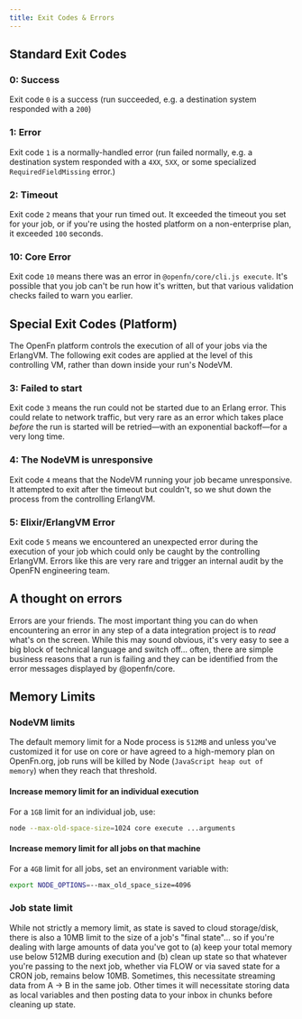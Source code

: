 ```yaml
---
title: Exit Codes & Errors
---
```


## Standard Exit Codes

### 0: Success

Exit code `0` is a success (run succeeded, e.g. a destination system responded
with a `200`)

### 1: Error

Exit code `1` is a normally-handled error (run failed normally, e.g. a
destination system responded with a `4XX`, `5XX`, or some specialized
`RequiredFieldMissing` error.)

### 2: Timeout

Exit code `2` means that your run timed out. It exceeded the timeout you set for
your job, or if you're using the hosted platform on a non-enterprise plan, it
exceeded `100` seconds.

### 10: Core Error

Exit code `10` means there was an error in `@openfn/core/cli.js execute`. It's
possible that you job can't be run how it's written, but that various validation
checks failed to warn you earlier.

## Special Exit Codes (Platform)

The OpenFn platform controls the execution of all of your jobs via the ErlangVM.
The following exit codes are applied at the level of this controlling VM, rather
than down inside your run's NodeVM.

### 3: Failed to start

Exit code `3` means the run could not be started due to an Erlang error. This
could relate to network traffic, but very rare as an error which takes place
_before_ the run is started will be retried—with an exponential backoff—for a
very long time.

### 4: The NodeVM is unresponsive

Exit code `4` means that the NodeVM running your job became unresponsive. It
attempted to exit after the timeout but couldn't, so we shut down the process
from the controlling ErlangVM.

### 5: Elixir/ErlangVM Error

Exit code `5` means we encountered an unexpected error during the execution of
your job which could only be caught by the controlling ErlangVM. Errors like
this are very rare and trigger an internal audit by the OpenFN engineering team.

## A thought on errors

Errors are your friends. The most important thing you can do when encountering
an error in any step of a data integration project is to _read_ what's on the
screen. While this may sound obvious, it's very easy to see a big block of
technical language and switch off... often, there are simple business reasons
that a run is failing and they can be identified from the error messages
displayed by @openfn/core.

## Memory Limits

### NodeVM limits

The default memory limit for a Node process is `512MB` and unless you've
customized it for use on core or have agreed to a high-memory plan on
OpenFn.org, job runs will be killed by Node (`JavaScript heap out of memory`)
when they reach that threshold.

#### Increase memory limit for an individual execution

For a `1GB` limit for an individual job, use:

```sh
node --max-old-space-size=1024 core execute ...arguments
```

#### Increase memory limit for all jobs on that machine

For a `4GB` limit for all jobs, set an environment variable with:

```sh
export NODE_OPTIONS=--max_old_space_size=4096
```

### Job state limit

While not strictly a memory limit, as state is saved to cloud storage/disk,
there is also a 10MB limit to the size of a job's "final state"... so if you're
dealing with large amounts of data you've got to (a) keep your total memory use
below 512MB during execution and (b) clean up state so that whatever you're
passing to the next job, whether via FLOW or via saved state for a CRON job,
remains below 10MB. Sometimes, this necessitate streaming data from A -> B in
the same job. Other times it will necessitate storing data as local variables
and then posting data to your inbox in chunks before cleaning up state.
